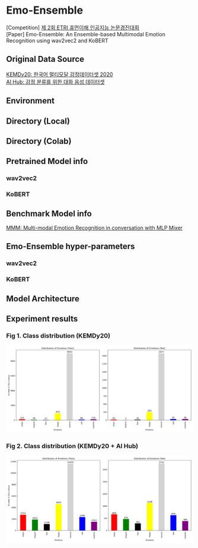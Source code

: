 # Emo-Ensemble
[Competition] [제 2회 ETRI 휴먼이해 인공지능 논문경진대회](https://aifactory.space/competition/qna/2234/1019)  
[Paper] Emo-Ensemble: An Ensemble-based Multimodal Emotion Recognition using wav2vec2 and KoBERT

## Original Data Source
[KEMDy20: 한국어 멀티모달 감정데이터셋 2020](https://nanum.etri.re.kr/share/kjnoh/KEMDy20?lang=ko_KR)  
[AI Hub: 감정 분류를 위한 대화 음성 데이터셋](https://aihub.or.kr/aihubdata/data/view.do?currMenu=115&topMenu=100)

## Environment

## Directory (Local)

## Directory (Colab)

## Pretrained Model info

### wav2vec2

### KoBERT

## Benchmark Model info
[MMM: Multi-modal Emotion Recognition in conversation with MLP Mixer](https://github.com/ISDS-Human-Understanding/HumanUnderstandingOpen)

## Emo-Ensemble hyper-parameters

### wav2vec2

### KoBERT

## Model Architecture

## Experiment results

### Fig 1. Class distribution (KEMDy20)
<img src="Class_distribution_origin.png">

### Fig 2. Class distribution (KEMDy20 + AI Hub)
<img src="Class_distribution_add.png">
